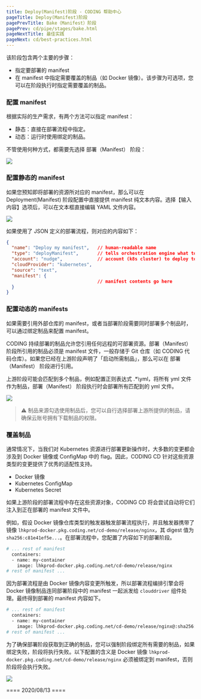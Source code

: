 ```yaml
---
title: Deploy(Manifest)阶段 - CODING 帮助中心
pageTitle: Deploy(Manifest)阶段
pagePrevTitle: Bake（Manifest）阶段
pagePrev: cd/pipe/stages/bake.html
pageNextTitle: 最佳实践
pageNext: cd/best-practices.html
---
```


该阶段包含两个主要的步骤：

-   指定要部署的 manifest
-   在 manifest 中指定需要覆盖的制品（如 Docker 镜像）。该步骤为可选项，您可以在阶段执行时指定需要覆盖的制品。

### 配置 manifest

根据实际的生产需求，有两个方法可以指定 manifest：

-   静态：直接在部署流程中指定。
-   动态：运行时使用绑定的制品。

不管使用何种方式，都需要先选择 部署（Manifest） 阶段：

![](https://help-assets.codehub.cn/enterprise/20200819181427.png)

### 配置静态的 manifest

如果您预知即将部署的资源所对应的 manifest，那么可以在 Deployment(Manifest) 阶段配置中直接提供 manifest 纯文本内容。选择【输入内容】选项后，可以在文本框直接编辑 YAML 文件内容。

![](https://help-assets.codehub.cn/enterprise/20200518164953.png)

如果使用了 JSON 定义的部署流程，则对应的内容如下：

```json
{
  "name": "Deploy my manifest",   // human-readable name
  "type": "deployManifest",       // tells orchestration engine what to run
  "account": "nudge",             // account (k8s cluster) to deploy to
  "cloudProvider": "kubernetes",
  "source": "text",
  "manifest": {
                                  // manifest contents go here
  }
}
```

### 配置动态的 manifests

如果需要引用外部仓库的 manifest，或者当部署阶段需要同时部署多个制品时，可以通过绑定制品来配置 manifest。

CODING 持续部署的制品允许您引用任何远程的可部署资源。部署（Manifest） 阶段所引用的制品必须是 manifest 文件，一般存储于 Git 仓库（如 CODING 代码仓库）。如果您已经在上游阶段声明了「启动所需制品」，那么可以在 部署（Manifest） 阶段进行引用。

上游阶段可能会匹配到多个制品，例如配置正则表达式 .*\yml，将所有 yml 文件作为制品，部署（Manifest） 阶段执行时会部署所有匹配到的 yml 文件。

![](https://help-assets.codehub.cn/enterprise/20200518165722.png)

> ⚠️ 制品来源勾选使用制品后，您可以自行选择部署上游所提供的制品，请确保云账号拥有下载制品的权限。

### 覆盖制品

通常情况下，当我们对 Kubernetes 资源进行部署更新操作时，大多数的变更都会涉及到 Docker 镜像或 ConfigMap 中的 flag。因此，CODING CD 针对这些资源类型的变更提供了优秀的适配性支持。

-   Docker 镜像
-   Kubernetes ConfigMap
-   Kubernetes Secret

如果上游阶段的部署流程中存在这些资源对象，CODING CD 将会尝试自动将它们注入到正在部署的 manifest 文件中。

例如，假设 Docker 镜像仓库类型的触发器触发部署流程执行，并且触发器携带了镜像 `lhkprod-docker.pkg.coding.net/cd-demo/release/nginx`，其 digest 值为 `sha256:c81e41ef5e...`。在部署流程中，您配置了内容如下的部署阶段。

```dockerfile
# ... rest of manifest
  containers:
  - name: my-container
    image: lhkprod-docker.pkg.coding.net/cd-demo/release/nginx
# rest of manifest ...
```

因为部署流程是由 Docker 镜像内容变更所触发，所以部署流程编排引擎会将 Docker 镜像制品连同部署阶段中的 manifest 一起派发给 `clouddriver` 组件处理。最终得到部署的 manifest 内容如下。

```dockerfile
# ... rest of manifest
  containers:
  - name: my-container
    image: lhkprod-docker.pkg.coding.net/cd-demo/release/nginx@:sha256:c81e41ef5e...
# rest of manifest ...
```

为了确保部署阶段获取到正确的制品，您可以强制阶段绑定所有需要的制品，如果绑定失败，阶段将执行失败。以下配置的含义是 Docker 镜像 `lhkprod-docker.pkg.coding.net/cd-demo/release/nginx` 必须被绑定到 manifest，否则阶段将会执行失败。

![](https://help-assets.codehub.cn/enterprise/20200518172111.png)


==== 2020/08/13 ====
